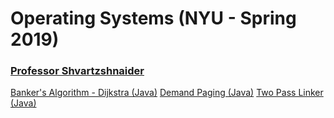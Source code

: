 # Operating Systems (NYU - Spring 2019)

### [Professor Shvartzshnaider](https://cs.nyu.edu/~yansh/)

[Banker's Algorithm - Dijkstra (Java)](.../blob/d1e118549d17adec670b1bb9f2e61a25a866dc4e/banker_dijkstra)
[Demand Paging (Java)](.../blob/d1e118549d17adec670b1bb9f2e61a25a866dc4e/demand_paging)
[Two Pass Linker (Java)]()
